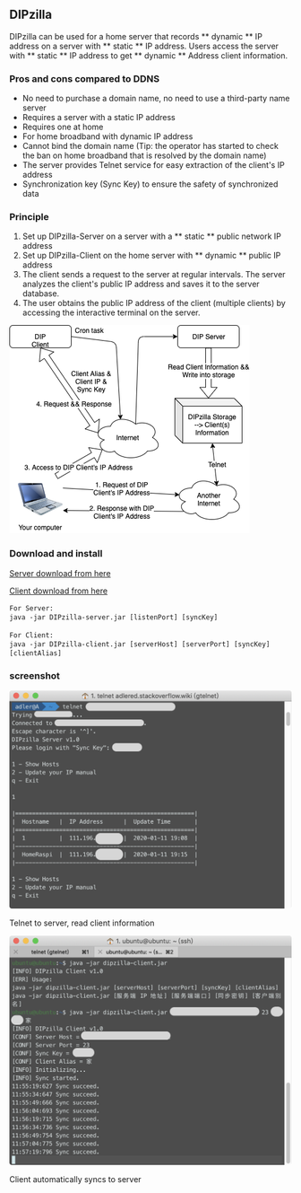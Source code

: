 ## DIPzilla

DIPzilla can be used for a home server that records ** dynamic ** IP address on a server with ** static ** IP address. Users access the server with ** static ** IP address to get ** dynamic ** Address client information.

### Pros and cons compared to DDNS

* No need to purchase a domain name, no need to use a third-party name server
* Requires a server with a static IP address
* Requires one at home
* For home broadband with dynamic IP address
* Cannot bind the domain name (Tip: the operator has started to check the ban on home broadband that is resolved by the domain name)
* The server provides Telnet service for easy extraction of the client's IP address
* Synchronization key (Sync Key) to ensure the safety of synchronized data

### Principle

1. Set up DIPzilla-Server on a server with a ** static ** public network IP address
2. Set up DIPzilla-Client on the home server with ** dynamic ** public IP address
3. The client sends a request to the server at regular intervals. The server analyzes the client's public IP address and saves it to the server database.
4. The user obtains the public IP address of the client (multiple clients) by accessing the interactive terminal on the server.

![](/pic/DIP.png)

### Download and install

[Server download from here](https://github.com/AdlerED/DIPzilla-Server/releases)

[Client download from here](https://github.com/AdlerED/DIPzilla-Client/releases)

```shell script
For Server:
java -jar DIPzilla-server.jar [listenPort] [syncKey]

For Client:
java -jar DIPzilla-client.jar [serverHost] [serverPort] [syncKey] [clientAlias]
```

### screenshot

![](/pic/1.png)

Telnet to server, read client information

![](/pic/2.png)

Client automatically syncs to server